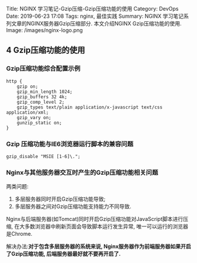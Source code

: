 Title: NGINX 学习笔记-Gzip压缩-Gzip压缩功能的使用
Category: DevOps
Date: 2019-06-23 17:08
Tags: nginx, 最佳实践
Summary: NGINX 学习笔记系列文章的NGINX服务器Gzip压缩部分. 本文介绍NGINX Gzip压缩功能的使用.
Image: /images/nginx-logo.png

## 4 Gzip压缩功能的使用

### Gzip压缩功能综合配置示例

```nginx
http {
    gzip on;
    gzip_min_length 1024;
    gzip_buffers 32 4k;
    gzip_comp_level 2;
    gzip_types text/plain application/x-javascript text/css application/xml;
    gzip_vary on;
    gunzip_static on;
}
```

### Gzip 压缩功能与IE6浏览器运行脚本的兼容问题

```nginx
gzip_disable "MSIE [1-6]\.";
```

### Nginx与其他服务器交互时产生的Gzip压缩功能相关问题

两类问题:

1. 多层服务器同时开启Gzip压缩功能导致;
2. 多层服务器之间对Gzip压缩功能支持能力不同导致.

Nginx与后端服务器(如Tomcat)同时开启Gzip压缩功能对JavaScript脚本进行压缩, 在大多数浏览器中刷新页面会导致脚本运行发生异常, 唯一可以运行的浏览器是Chrome.

解决办法:**对于包含多层服务器的系统来说, Nginx服务器作为前端服务器如果开启了Gzip压缩功能, 后端服务器最好就不要再开启了.**
